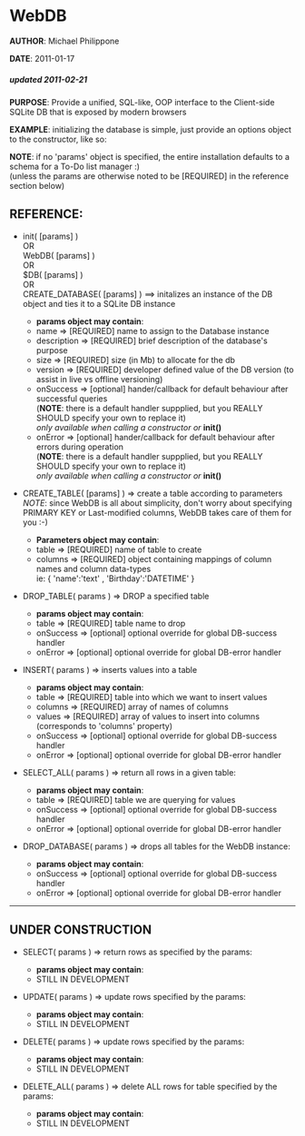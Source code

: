 WebDB
======
**AUTHOR**: Michael Philippone

**DATE**: 2011-01-17
##### updated 2011-02-21

**PURPOSE**:  Provide a unified, SQL-like, OOP interface to the Client-side SQLite DB that is exposed by modern browsers

**EXAMPLE**: initializing the database is simple, just provide an options object to the constructor, like so:
	<script type="text/javascript">
		var webdb = WebDB();
		// OR
		var webdb = $DB();
	</script>

**NOTE**: if no 'params' object is specified, the entire installation defaults to a schema for a To-Do list manager :)  
(unless the params are otherwise noted to be [REQUIRED] in the reference section below)


REFERENCE:  
-----------------

*	init( [params] )  
OR  
WebDB( [params] )  
OR  
$DB( [params] )  
OR  
CREATE_DATABASE( [params] ) ==> initalizes an instance of the DB object and ties it to a SQLite DB instance
	* **params object may contain**:
	*	name				=>	[REQUIRED] name to assign to the Database instance
	*	description	=>	[REQUIRED] brief description of the database's purpose
	*	size				=>	[REQUIRED] size (in Mb) to allocate for the db
	*	version			=>	[REQUIRED] developer defined value of the DB version (to assist in live vs offline versioning)
	*	onSuccess		=>	[optional] hander/callback for default behaviour after successful queries  
(**NOTE**: there is a default handler suppplied, but you REALLY SHOULD specify your own to replace it)  
*only available when calling a constructor or* **init()**
	*	onError			=>	[optional] hander/callback for default behaviour after errors during operation  
(**NOTE**: there is a default handler suppplied, but you REALLY SHOULD specify your own to replace it)  
*only available when calling a constructor or* **init()**

*	CREATE_TABLE( [params] )  => create a table according to parameters  
*NOTE*: since WebDB is all about simplicity, don't worry about specifying PRIMARY KEY or Last-modified columns, WebDB takes care of them for you :-)
	* **Parameters object may contain**:
	* table		=>	[REQUIRED] name of table to create
	* columns	=>  [REQUIRED] object containing mappings of column names and column data-types  
		ie: { 'name':'text' , 'Birthday':'DATETIME' }

*	DROP_TABLE( params ) => DROP a specified table
	* **params object may contain**:
	* table 		=> 	[REQUIRED] table name to drop
	* onSuccess	=>	[optional] optional override for global DB-success handler
	* onError		=>	[optional] optional override for global DB-error handler

*	INSERT( params ) => inserts values into a table
	* **params object may contain**:
	* table	 		=>  [REQUIRED] table into which we want to insert values
	* columns 	=>  [REQUIRED] array of names of columns
	* values 		=>  [REQUIRED] array of values to insert into columns (corresponds to 'columns' property)
	* onSuccess	=>	[optional] optional override for global DB-success handler
	* onError		=>	[optional] optional override for global DB-error handler

*	SELECT_ALL( params ) => return all rows in a given table:
	* **params object may contain**:
	* table     =>  [REQUIRED] table we are querying for values
	* onSuccess	=>	[optional] optional override for global DB-success handler
	* onError		=>	[optional] optional override for global DB-error handler

*	DROP_DATABASE( params ) => drops all tables for the WebDB instance:
	* **params object may contain**:
	* onSuccess	=>	[optional] optional override for global DB-success handler
	* onError		=>	[optional] optional override for global DB-error handler

-------------------------------------
## UNDER CONSTRUCTION

*	SELECT( params ) => return rows as specified by the params:
	* **params object may contain**:
	* STILL IN DEVELOPMENT

*	UPDATE( params ) => update rows specified by the params:
	* **params object may contain**:
	* STILL IN DEVELOPMENT

*	DELETE( params ) => update rows specified by the params:
	* **params object may contain**:
	* STILL IN DEVELOPMENT

*	DELETE_ALL( params ) => delete ALL rows for table specified by the params:
	* **params object may contain**:
	* STILL IN DEVELOPMENT


